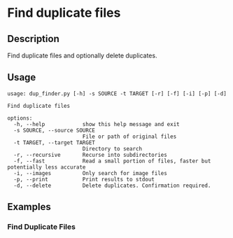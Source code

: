 # Find duplicate files

## Description

Find duplicate files and optionally delete duplicates.


## Usage

```text
usage: dup_finder.py [-h] -s SOURCE -t TARGET [-r] [-f] [-i] [-p] [-d]

Find duplicate files

options:
  -h, --help            show this help message and exit
  -s SOURCE, --source SOURCE
                        File or path of original files
  -t TARGET, --target TARGET
                        Directory to search
  -r, --recursive       Recurse into subdirectories
  -f, --fast            Read a small portion of files, faster but potentially less accurate
  -i, --images          Only search for image files
  -p, --print           Print results to stdout
  -d, --delete          Delete duplicates. Confirmation required.
```

## Examples

### Find Duplicate Files
    


